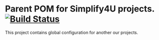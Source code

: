 # Parent POM for Simplify4U projects. [![Build Status](https://travis-ci.org/s4u/parent.png?branch=master)](https://travis-ci.org/s4u/parent)

This project contains global configuration for another our projects.

